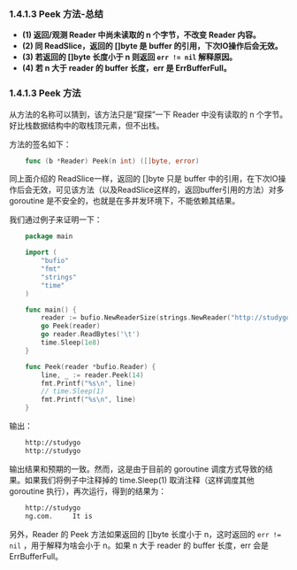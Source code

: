 ### 1.4.1.3 Peek 方法-总结

- **(1) 返回/观测 Reader 中尚未读取的 n 个字节，不改变 Reader 内容。**
- **(2) 同 ReadSlice，返回的 []byte 是 buffer 的引用，下次IO操作后会无效。**
- **(3) 若返回的 []byte 长度小于 n 则返回 `err != nil` 解释原因。**
- **(4) 若 n 大于 reader 的 buffer 长度，err 是 ErrBufferFull。**

### 1.4.1.3 Peek 方法

从方法的名称可以猜到，该方法只是“窥探”一下 Reader 中没有读取的 n 个字节。好比栈数据结构中的取栈顶元素，但不出栈。

方法的签名如下：

```go
    func (b *Reader) Peek(n int) ([]byte, error)
```

同上面介绍的 ReadSlice一样，返回的 []byte 只是 buffer 中的引用，在下次IO操作后会无效，可见该方法（以及ReadSlice这样的，返回buffer引用的方法）对多 goroutine 是不安全的，也就是在多并发环境下，不能依赖其结果。

我们通过例子来证明一下：

```go
    package main

    import (
        "bufio"
        "fmt"
        "strings"
        "time"
    )

    func main() {
        reader := bufio.NewReaderSize(strings.NewReader("http://studygolang.com.\t It is the home of gophers"), 14)
        go Peek(reader)
        go reader.ReadBytes('\t')
        time.Sleep(1e8)
    }

    func Peek(reader *bufio.Reader) {
        line, _ := reader.Peek(14)
        fmt.Printf("%s\n", line)
        // time.Sleep(1)
        fmt.Printf("%s\n", line)
    }
```

输出：

```bash
    http://studygo
    http://studygo
```

输出结果和预期的一致。然而，这是由于目前的 goroutine 调度方式导致的结果。如果我们将例子中注释掉的 time.Sleep(1) 取消注释（这样调度其他 goroutine 执行），再次运行，得到的结果为：

```bash
    http://studygo
    ng.com.     It is
```

另外，Reader 的 Peek 方法如果返回的 []byte 长度小于 n，这时返回的 `err != nil` ，用于解释为啥会小于 n。如果 n 大于 reader 的 buffer 长度，err 会是 ErrBufferFull。
